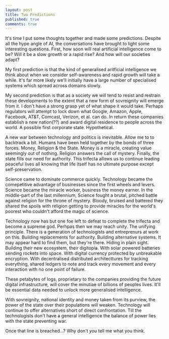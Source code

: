 ```yaml
---
layout: post
title: Two Predictions
published: true
comments: true
---
```


It's time I put some thoughts together and made some predictions. Despite all the hype angle of AI,
the  conversations have brought to light some interesting questions. First, how soon will real
artificial intelligence come to be? Will it be a slow growth or a rapid rise? And how will our
societies adapt?

My first prediction is that the kind of generalised aritficial intelligence we think about when
we consider self-awareness and rapid growth will take a while. It's far more likely we'll initially
have a large number of specialised systems which spread across domains slowly.

My second prediction is that as a society we will tend to resist and restrain these developments
to the extent that a new form of sovreignity will emerge from it. I don't have a strong grasp yet
of what shape it would take. Perhaps regulators will attempt to lock down what Google, Amazon,
Apple, Facebook, AT&T, Comcast, Verizon, et al. can do. In return these companies establish a new
nation(??) and award digital residence to people across the world. A possible first corporate
state. Hypothetical.

A new war between technology and politics is inevitable. Allow me to to backtrack a bit.
Humans have been held together by the bonds of three forces. Money, Religion & the State. Money is a
miracle, creating value seemingly out of nothing. Religion answers the call of mystery. Finally, the
state fills our need for authority. This trifecta allows us to continue leading peaceful lives all
knowing that life itself has no ultimate purpose except self-preservation.

Science came to dominate commerce quickly. Technology became the comepetitive advantage of
businesses since the first wheels and levers. Science became the miracle worker, business the money
earner. In the middle-part of the last millennium, Science fought a brutal, pitched battle against
religion for the throne of mystery. Bloody, bruised and battered they shared the spoils with
religion getting to provide miracles for the world's poorest who couldn't afford the magic of
science.

Technology now has but one foe left to defeat to complete the trifecta and become a supreme god.
Perhpas then we may reach unity. The unifying principle. There is a generation of technologists and
entreprenurs at work on this. Building replacements for authority. Building alternative systems.
It may appear hard to find them, but they're there. Hiding in plain sight. Building their new
ecosystem, their digitopia. With solar powered batteries sending rockets into space. With digital
currency protected by unbreakable encryption. With decentralised distributed architecttures for
tracking everything, shared ledgers to note and track every movement and every interaction with no
one point of failure.

These petabytes of logs, proprietary to the companies providing the future digital infrastructure,
will cover the minutiae of billions of peoples lives. It'll be essential data needed to unlock more
generalised intelligence.

With sovreignity, national identity and money taken from its purview, the power of the state over
their populations will weaken. Technology will continue to offer alternatives short of direct
confrontation. Till the technologists don't have a general intelligence the balance of power lies
with the state preventing war.

Once that line is breached...? Why don't _you_ tell me what you think.
